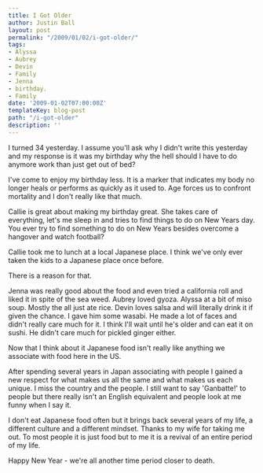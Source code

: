```yaml
---
title: I Got Older
author: Justin Ball
layout: post
permalink: "/2009/01/02/i-got-older/"
tags:
- Alyssa
- Aubrey
- Devin
- Family
- Jenna
- birthday.
- Family
date: '2009-01-02T07:00:00Z'
templateKey: blog-post
path: "/i-got-older"
description: ''
---
```


I turned 34 yesterday. I assume you'll ask why I didn't write this yesterday and my response is it was my birthday why the hell should I have to do anymore work than just get out of bed?

I've come to enjoy my birthday less. It is a marker that indicates my body no longer heals or performs as quickly as it used to. Age forces us to confront mortality and I don't really like that much.

Callie is great about making my birthday great. She takes care of everything, let's me sleep in and tries to find things to do on New Years day. You ever try to find something to do on New Years besides overcome a hangover and watch football?

Callie took me to lunch at a local Japanese place. I think we've only ever taken the kids to a Japanese place once before.

There is a reason for that.

Jenna was really good about the food and even tried a california roll and liked it in spite of the sea weed. Aubrey loved gyoza. Alyssa at a bit of miso soup. Mostly the all just ate rice. Devin loves salsa and will literally drink it if given the chance. I gave him some wasabi. He made a lot of faces and didn't really care much for it. I think I'll wait until he's older and can eat it on sushi. He didn't care much for pickled ginger either.

Now that I think about it Japanese food isn't really like anything we associate with food here in the US.

After spending several years in Japan associating with people I gained a new respect for what makes us all the same and what makes us each unique. I miss the country and the people. I still want to say 'Ganbatte!' to people but there really isn't an English equivalent and people look at me funny when I say it.

I don't eat Japanese food often but it brings back several years of my life, a different culture and a different mindset. Thanks to my wife for taking me out. To most people it is just food but to me it is a revival of an entire period of my life.

Happy New Year - we're all another time period closer to death.
